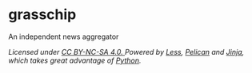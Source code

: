 # grasschip
An independent news aggregator

<address>
	Licensed under
	<a rel="license" href="https://creativecommons.org/licenses/by-nc-sa/4.0">CC BY-NC-SA 4.0. </a>				 
	Powered by <a href="http://lesscss.org">Less</a>,
	<a href="http://getpelican.com/">Pelican</a>
	and <a href="https://jinja.palletsprojects.com/en/2.11.x/">Jinja</a>,
	which takes great advantage of <a href="http://python.org">Python</a>.
</address>
